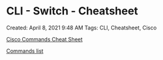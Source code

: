 # CLI - Switch - Cheatsheet

Created: April 8, 2021 9:48 AM
Tags: CLI, Cheatsheet, Cisco

[Cisco Commands Cheat Sheet](https://www.netwrix.com/cisco_commands_cheat_sheet.html)

[Commands list](CLI%20-%20Switch%20-%20Cheatsheet%203b01b2965331419c94c52d20f044bf95/Commands%20list%205a60cc74698a46d28aa5e05aa93d6d20.csv)